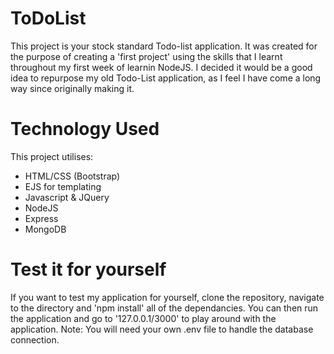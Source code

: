 # ToDoList
This project is your stock standard Todo-list application. It was created for the purpose of creating a 'first project' using the skills that I learnt throughout my first week of learnin NodeJS. I decided it would be a good idea to repurpose my old Todo-List application, as I feel I have come a long way since originally making it.

# Technology Used
This project utilises:
* HTML/CSS (Bootstrap)
* EJS for templating
* Javascript & JQuery
* NodeJS
* Express
* MongoDB

# Test it for yourself
If you want to test my application for yourself, clone the repository, navigate to the directory and 'npm install' all of the dependancies. You can then run the application and go to '127.0.0.1/3000' to play around with the application. Note: You will need your own .env file to handle the database connection.
